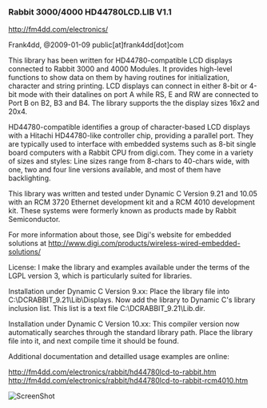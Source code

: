 ### Rabbit 3000/4000 HD44780LCD.LIB V1.1

http://fm4dd.com/electronics/

 Frank4dd, @2009-01-09
 public[at]frank4dd[dot]com

 This library has been written for HD44780-compatible LCD displays connected
 to Rabbit 3000 and 4000 Modules. It provides high-level functions to show
 data on them by having routines for initialization, character and string
 printing. LCD displays can connect in either 8-bit or 4-bit mode with their 
 datalines on port A while RS, E and RW are connected to Port B on B2, B3
 and B4. The library supports the the display sizes 16x2 and 20x4.

 HD44780-compatible identifies a group of character-based LCD displays with
 a Hitachi HD44780-like controller chip, providing  a parallel port. They are
 typically used to interface with embedded systems such as 8-bit single board
 computers with a Rabbit CPU from digi.com. They come in a variety of sizes
 and styles: Line sizes range from 8-chars to 40-chars wide, with one, two
 and four line versions available, and most of them have backlighting.

 This library was written and tested under Dynamic C Version 9.21 and 10.05
 with an RCM 3720 Ethernet development kit and a RCM 4010 development kit.
 These systems were formerly known as products made by Rabbit Semiconductor.

 For more information about those, see Digi's website for embedded solutions
 at http://www.digi.com/products/wireless-wired-embedded-solutions/

 License: I make the library and examples available under the terms of the
 LGPL version 3, which is particularly suited for libraries.

 Installation under Dynamic C Version 9.xx: Place the library file into
 C:\DCRABBIT_9.21\Lib\Displays. Now add the library to Dynamic C's library
 inclusion list. This list is a text file C:\DCRABBIT_9.21\Lib.dir.

 Installation under Dynamic C Version 10.xx: This compiler version now
 automatically searches through the standard library path. Place the 
 library file into it, and next compile time it should be found.

 Additional documentation and detailled usage examples are online:

http://fm4dd.com/electronics/rabbit/hd44780lcd-to-rabbit.htm
http://fm4dd.com/electronics/rabbit/hd44780lcd-to-rabbit-rcm4010.htm

![ScreenShot](http://fm4dd.com/electronics/rabbit/images/rcm4010-testprogram8.png)
